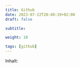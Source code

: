 ```yaml
---
title: Github
date: 2023-07-22T20:49:19+02:00
draft: false

subtitle: 

weight: 10

tags: [github]
---
```


Inhalt: